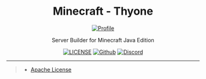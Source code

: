 <div align="center">
  
# Minecraft - Thyone
  
[![Profile](raw_link)](goto_link)
  
Server Builder for Minecraft Java Edition
  
[![LICENSE](https://badgen.net/badge/license/Apache/blue)](https://github.com/ThyoneMC/.github/blob/main/LICENSE)
[![Github](https://badgen.net/badge/icon/github?icon=github&label)](https://github.com/ThyoneMC)
[![Discord](https://badgen.net/badge/icon/discord?icon=discord&label)](https://discord.gg/pbyWbUYjyt)
  
</div>

-----------

> - [Apache License](https://github.com/ThyoneMC/.github/blob/main/LICENSE)
